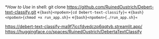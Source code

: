**How to Use*
in shell:
git clone https://github.com/RuinedOustrich/Debert-text-classify.git
«`{bash}<пробел>{cd Debert-text-classify}«`
«`{bash}<пробел>{chmod +x run_app.sh}«`
«`{bash}<пробел>{./run_app.sh}«`




https://debert-text-classify-ma9f7iccfdvedczp6qqtvb.streamlit.app/
https://huggingface.co/spaces/RuinedOustrich/DebertaTextClassify
